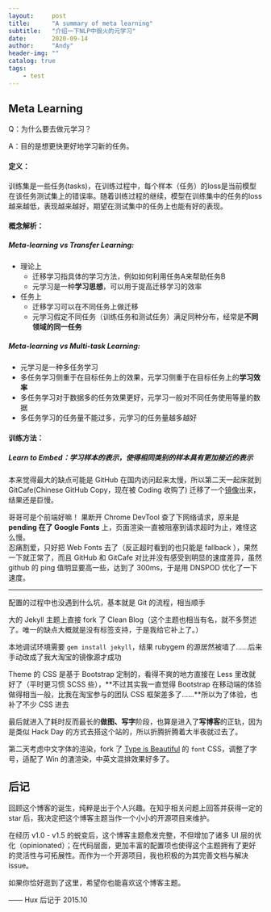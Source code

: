 ```yaml
---
layout:     post
title:      "A summary of meta learning"
subtitle:   "介绍一下NLP中很火的元学习"
date:       2020-09-14
author:     "Andy"
header-img: ""
catalog: true
tags:
    - test
---
```



<p id = "build"></p>

## Meta Learning

Q：为什么要去做元学习？

A：目的是想更快更好地学习新的任务。

#### 定义：

训练集是一些任务(tasks)，在训练过程中，每个样本（任务）的loss是当前模型在该任务测试集上的错误率。随着训练过程的继续，模型在训练集中的任务的loss越来越低，表现越来越好，期望在测试集中的任务上也能有好的表现。

#### 概念解析：

##### Meta-learning vs Transfer Learning:

- 理论上
  - 迁移学习指具体的学习方法，例如如何利用任务A来帮助任务B
  - 元学习是一种**学习思想**，可以用于提高迁移学习的效率
- 任务上
  - 迁移学习可以在不同任务上做迁移
  - 元学习假定不同任务（训练任务和测试任务）满足同种分布，经常是**不同领域的同一任务**

##### Meta-learning vs Multi-task Learning:

- 元学习是一种多任务学习
- 多任务学习侧重于在目标任务上的效果，元学习侧重于在目标任务上的**学习效率**
- 多任务学习对于数据多的任务效果更好，元学习一般对不同任务使用等量的数据
- 多任务学习的任务量不能过多，元学习的任务量越多越好

#### 训练方法：

##### Learn to Embed：学习样本的表示，使得相同类别的样本具有更加接近的表示




本来觉得最大的缺点可能是 GitHub 在国内访问起来太慢，所以第二天一起床就到 GitCafe(Chinese GitHub Copy，现在被 Coding 收购了) 迁移了一个[镜像](http://huxpro.coding.me)出来，结果还是巨慢。

哥哥可是个前端好嘛！ 果断开 Chrome DevTool 查了下网络请求，原来是 **pending 在了 Google Fonts** 上，页面渲染一直被阻塞到请求超时为止，难怪这么慢。  
忍痛割爱，只好把 Web Fonts 去了（反正超时看到的也只能是 fallback ），果然一下就正常了，而且 GitHub 和 GitCafe 对比并没有感受到明显的速度差异，虽然 github 的 ping 值明显要高一些，达到了 300ms，于是用 DNSPOD 优化了一下速度。


---

配置的过程中也没遇到什么坑，基本就是 Git 的流程，相当顺手

大的 Jekyll 主题上直接 fork 了 Clean Blog（这个主题也相当有名，就不多赘述了。唯一的缺点大概就是没有标签支持，于是我给它补上了。）

本地调试环境需要 `gem install jekyll`，结果 rubygem 的源居然被墙了……后来手动改成了我大淘宝的镜像源才成功

Theme 的 CSS 是基于 Bootstrap 定制的，看得不爽的地方直接在 Less 里改就好了（平时更习惯 SCSS 些），**不过其实我一直觉得 Bootstrap 在移动端的体验做得相当一般，比我在淘宝参与的团队 CSS 框架差多了……**所以为了体验，也补了不少 CSS 进去

最后就进入了耗时反而最长的**做图、写字**阶段，也算是进入了**写博客**的正轨，因为是类似 Hack Day 的方式去搭这个站的，所以折腾折腾着大半夜就过去了。

第二天考虑中文字体的渲染，fork 了 [Type is Beautiful](http://www.typeisbeautiful.com/) 的 `font` CSS，调整了字号，适配了 Win 的渣渲染，中英文混排效果好多了。


## 后记

回顾这个博客的诞生，纯粹是出于个人兴趣。在知乎相关问题上回答并获得一定的 star 后，我决定把这个博客主题当作一个小小的开源项目来维护。

在经历 v1.0 - v1.5 的蜕变后，这个博客主题愈发完整，不但增加了诸多 UI 层的优化（opinionated）；在代码层面，更加丰富的配置项也使得这个主题拥有了更好的灵活性与可拓展性。而作为一个开源项目，我也积极的为其完善文档与解决 issue。

如果你恰好逛到了这里，希望你也能喜欢这个博客主题。

—— Hux 后记于 2015.10


